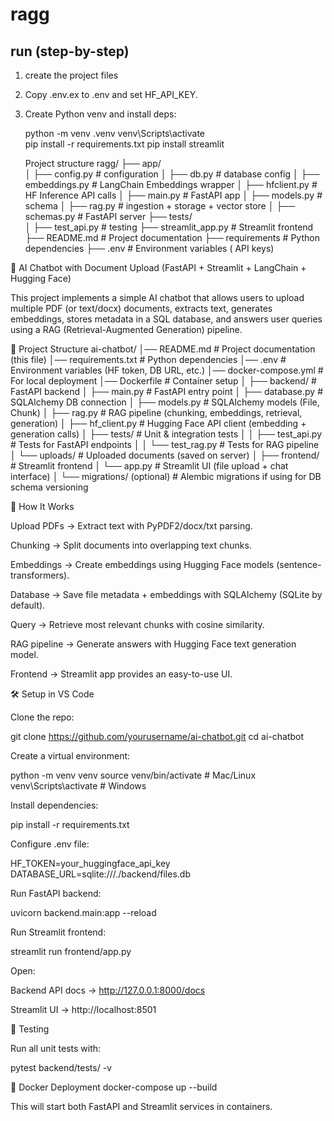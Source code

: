 # ragg


## run (step-by-step)
1. create the project files
2. Copy .env.ex to .env and set HF_API_KEY.
3. Create Python venv and install deps:

    python -m venv .venv
    venv\Scripts\activate    
    pip install -r requirements.txt
    pip install streamlit

    Project structure
ragg/
├── app/                    
│    ├── config.py            # configuration
│    ├── db.py               # database config
│    ├── embeddings.py       # LangChain Embeddings wrapper
│    ├── hfclient.py         # HF Inference API calls
│    ├── main.py             # FastAPI app
│    ├── models.py           # schema
│    ├── rag.py              # ingestion + storage + vector store
│    ├── schemas.py          # FastAPI server
├── tests/                  
│    ├── test_api.py         # testing
├──  streamlit_app.py        # Streamlit frontend       
├── README.md                # Project documentation
├──  requirements            # Python dependencies
├──  .env                    # Environment variables ( API keys)




📌 AI Chatbot with Document Upload (FastAPI + Streamlit + LangChain + Hugging Face)

This project implements a simple AI chatbot that allows users to upload multiple PDF (or text/docx) documents, extracts text, generates embeddings, stores metadata in a SQL database, and answers user queries using a RAG (Retrieval-Augmented Generation) pipeline.

📂 Project Structure
ai-chatbot/
│── README.md                # Project documentation (this file)
│── requirements.txt          # Python dependencies
│── .env                      # Environment variables (HF token, DB URL, etc.)
│── docker-compose.yml        # For local deployment
│── Dockerfile                # Container setup
│
├── backend/                  # FastAPI backend
│   ├── main.py               # FastAPI entry point
│   ├── database.py           # SQLAlchemy DB connection
│   ├── models.py             # SQLAlchemy models (File, Chunk)
│   ├── rag.py                # RAG pipeline (chunking, embeddings, retrieval, generation)
│   ├── hf_client.py          # Hugging Face API client (embedding + generation calls)
│   ├── tests/                # Unit & integration tests
│   │   ├── test_api.py       # Tests for FastAPI endpoints
│   │   └── test_rag.py       # Tests for RAG pipeline
│   └── uploads/              # Uploaded documents (saved on server)
│
├── frontend/                 # Streamlit frontend
│   └── app.py                # Streamlit UI (file upload + chat interface)
│
└── migrations/ (optional)    # Alembic migrations if using for DB schema versioning

🚀 How It Works

Upload PDFs → Extract text with PyPDF2/docx/txt parsing.

Chunking → Split documents into overlapping text chunks.

Embeddings → Create embeddings using Hugging Face models (sentence-transformers).

Database → Save file metadata + embeddings with SQLAlchemy (SQLite by default).

Query → Retrieve most relevant chunks with cosine similarity.

RAG pipeline → Generate answers with Hugging Face text generation model.

Frontend → Streamlit app provides an easy-to-use UI.

🛠️ Setup in VS Code

Clone the repo:

git clone https://github.com/yourusername/ai-chatbot.git
cd ai-chatbot


Create a virtual environment:

python -m venv venv
source venv/bin/activate      # Mac/Linux
venv\Scripts\activate         # Windows


Install dependencies:

pip install -r requirements.txt


Configure .env file:

HF_TOKEN=your_huggingface_api_key
DATABASE_URL=sqlite:///./backend/files.db


Run FastAPI backend:

uvicorn backend.main:app --reload


Run Streamlit frontend:

streamlit run frontend/app.py


Open:

Backend API docs → http://127.0.0.1:8000/docs

Streamlit UI → http://localhost:8501

🧪 Testing

Run all unit tests with:

pytest backend/tests/ -v

🐳 Docker Deployment
docker-compose up --build


This will start both FastAPI and Streamlit services in containers.